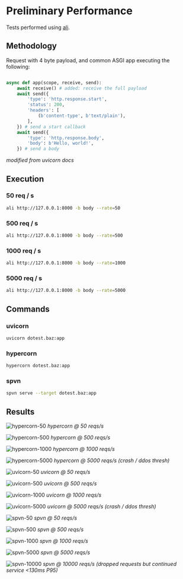 # Preliminary Performance

Tests performed using [ali](https://github.com/nakabonne/ali).

## Methodology

Request with 4 byte payload, and common ASGI app executing the following:

```py

async def app(scope, receive, send):
    await receive() # added: receive the full payload
    await send({
        'type': 'http.response.start',
        'status': 200,
        'headers': [
            (b'content-type', b'text/plain'),
        ],
    }) # send a start callback
    await send({
        'type': 'http.response.body',
        'body': b'Hello, world!',
    }) # send a body
```

_modified from uvicorn docs_

## Execution

### 50 req / s

```bash
ali http://127.0.0.1:8000 -b body --rate=50
```

### 500 req / s

```bash
ali http://127.0.0.1:8000 -b body --rate=500
```

### 1000 req / s

```bash
ali http://127.0.0.1:8000 -b body --rate=1000
```

### 5000 req / s

```bash
ali http://127.0.0.1:8000 -b body --rate=5000
```

## Commands

### uvicorn

```bash
uvicorn dotest.baz:app
```

### hypercorn

```bash
hypercorn dotest.baz:app
```

### spvn

```bash
spvn serve --target dotest.baz:app
```

## Results

![hypercorn-50](./hypercorn-50.png)
_hypercorn @ 50 reqs/s_

![hypercorn-500](./hypercorn-500.png)
_hypercorn @ 500 reqs/s_

![hypercorn-1000](./hypercorn-1000.png)
_hypercorn @ 1000 reqs/s_

![hypercorn-5000](./hypercorn-5000.png)
_hypercorn @ 5000 reqs/s (crash / ddos thresh)_

![uvicorn-50](./uvicorn-50.png)
_uvicorn @ 50 reqs/s_

![uvicorn-500](./uvicorn-500.png)
_uvicorn @ 500 reqs/s_

![uvicorn-1000](./uvicorn-1000.png)
_uvicorn @ 1000 reqs/s_

![uvicorn-5000](./uvicorn-5000.png)
_uvicorn @ 5000 reqs/s (crash / ddos thresh)_

![spvn-50](./spvn-50.png)
_spvn @ 50 reqs/s_

![spvn-500](./spvn-500.png)
_spvn @ 500 reqs/s_

![spvn-1000](./spvn-1000.png)
_spvn @ 1000 reqs/s_

![spvn-5000](./spvn-5000.png)
_spvn @ 5000 reqs/s_

![spvn-10000](./spvn-10000.png)
_spvn @ 10000 reqs/s (dropped requests but continued service <130ms P95)_
